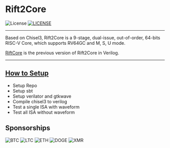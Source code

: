 # Rift2Core

![License](https://img.shields.io/badge/license-Apache-blue.svg)
[![LICENSE](https://img.shields.io/badge/license-Anti%20996-blue.svg)](https://github.com/996icu/996.ICU/blob/master/LICENSE)


--------------------------------------------


Based on Chisel3, Rift2Core is a 9-stage, dual-issue, out-of-order, 64-bits RISC-V Core, which supports RV64GC and M, S, U mode.

[RiftCore](https://github.com/whutddk/RiftCore) is the previous version of Rift2Core in Verilog.


----------------


## [How to Setup](doc/Setup.md)
* Setup Repo
* Setup sbt
* Setup verilator and gtkwave
* Compile chisel3 to verilog
* Test a single ISA with waveform
* Test all ISA without waveform



## Sponsorships

![BTC](https://img.shields.io/badge/BTC-124egseDMD983etDrsAzUnXvi6twpWtjLd-orange)
![LTC](https://img.shields.io/badge/LTC-LakQ8AL2JeLGKmjanYrpq6Hq7fW4NySXYA-green)
![ETH](https://img.shields.io/badge/ETH-0x2f8aeb5f9dfe2936632f47363a42d7f71810c62b-lightgrey)
![DOGE](https://img.shields.io/badge/DOGE-DJSv3BgtfPtjc3LzL5PaooAvs9xn8n4tbX-blue)
![XMR](https://img.shields.io/badge/XMR-4Agg4swWX39L3aCp12L2kob7AdzGZVJxG5jdWCxHioZS5MiWPFUF56z94QekEYCUhtdV6Y4QXzVgTUwgymTmiowDECvZ55A-yellow)

